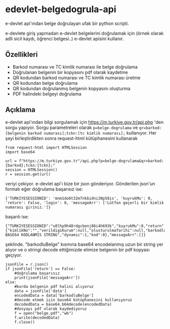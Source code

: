 # edevlet-belgedogrula-api
e-devlet api'ından belge doğrulayan ufak bir python scripti.

e-devlete giriş yapmadan e-devlet belgelerini doğrulamak için (örnek olarak adli sicil kaydı, öğrenci belgesi..) e-devlet apisini kullanır.
## Özellikleri

 - Barkod numarası ve TC kimlik numarası ile belge doğrulama
 - Doğrulanan belgenin bir kopyasını pdf olarak kaydetme
 - QR kodundan barkod numarası ve TC kimlik numarası üretme
 - QR kodundan belge doğrulama
 - QR kodundan doğrulanmış belgenin kopyasını oluşturma
 - PDF halindeki belgeyi doğrulama

## Açıklama

e-devlet api'ından bilgi sorgulamak için https://m.turkiye.gov.tr/api.php 'den sorgu yapıyor. Sorgu parametreleri olarak `p=belge-dogrulama` ve `qr=barkod:[belgenin barkod numarası];tckn:[tc kimlik numarası];` kullanıyor. 
Her şeyi birleştirdikten sonra request-html kütüphanesini kullanarak

    from request-html import HTMLSession
    import base64
    
    url = f"https://m.turkiye.gov.tr"/api.php?p=belge-dogrulama&qr=barkod:{barkod};tckn:{tckn};"
    session = HTMLSession()
    r = session.get(url)

veriyi çekiyor.
e-devlet api'ı bize bir json gönderiyor. Gönderilen json'un formatı eğer doğrulama başarısız ise:



    {'TURKIYESESSIONID': 'mnm1do6t32m7nkbidni30p58is', 'kuyrukMu': 0, 'return': False, 'login': 0, 'messageArr': ['Lütfen geçerli bir kimlik numarası giriniz.']}
 

başarılı ise:

    {"TURKIYESESSIONID":"u8lhp9h48rdgcbenj86i4h693k","kuyrukMu":0,"return":true,"login":0,"data":{"kimlikNo":"","verildigiKurum":null,"olusturulmaTarihi":null,"barkodluBelge":"UZUN BASE64 KODLANMIS STRING","dynamic":1,"kod":0},"messageArr":[]}
    
şeklinde. "barkodluBelge" kısmına base64 encodelanmış uzun bir string yer alıyor ve o stringi decode ettiğimizde elimize belgenin bir pdf kopyası geçiyor.

    jsonFile = r.json()
    if jsonFile['return'] == False:
	    #doğrulama başarısız
	    print(jsonFile['messageArr'])
	else:
		#burda belgenin pdf halini alıyoruz
		data = jsonFile['data']
		encodedData = data['barkodluBelge']
		#decode etmek için base64 kütüphanesini kullanıyoruz
		decodedData = base64.b64decode(encodedData)
		#dosyayı pdf olarak kaydediyoruz
		f = open("belge.pdf","wb")
		f.write(decodedData)
		f.close()
	
    

 

